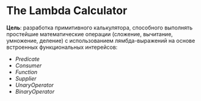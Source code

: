 # The Lambda Calculator
 **Цель**: разработка примитивного калькулятора, способного выполнять простейшие математические операции (сложение, вычитание, умножение, деление) с использованием лямбда-выражений на основе встроенных функциональных интерейсов:
 
 - _Predicate_
 - _Consumer_
 - _Function_
 - _Supplier_
 - _UnaryOperator_
 - _BinaryOperator_
